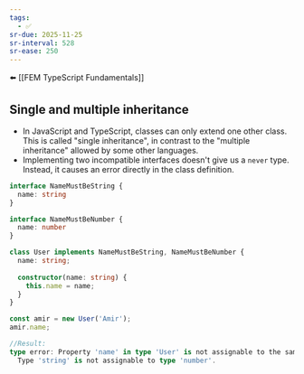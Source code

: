 ```yaml
---
tags:
  - ✅
sr-due: 2025-11-25
sr-interval: 528
sr-ease: 250
---
```


⬅️ [[FEM TypeScript Fundamentals]]
## Single and multiple inheritance
- In JavaScript and TypeScript, classes can only extend one other class. This is called "single inheritance", in contrast to the "multiple inheritance" allowed by some other languages.
- Implementing two incompatible interfaces doesn't give us a `never` type. Instead, it causes an error directly in the class definition.
```ts
interface NameMustBeString {
  name: string
}

interface NameMustBeNumber {
  name: number
}

class User implements NameMustBeString, NameMustBeNumber {
  name: string;
  
  constructor(name: string) {
    this.name = name;
  }
}

const amir = new User('Amir');
amir.name;

//Result:
type error: Property 'name' in type 'User' is not assignable to the same property in base type 'NameMustBeNumber'.
  Type 'string' is not assignable to type 'number'.
```